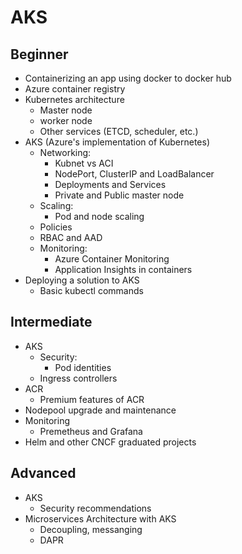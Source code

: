 # AKS

## Beginner

- Containerizing an app using docker to docker hub
- Azure container registry
- Kubernetes architecture
  - Master node
  - worker node
  - Other services (ETCD, scheduler, etc.)
- AKS (Azure's implementation of Kubernetes)
  - Networking: 
    - Kubnet vs ACI
    - NodePort, ClusterIP and LoadBalancer
    - Deployments and Services
    - Private and Public master node
  - Scaling:
    - Pod and node scaling
  - Policies
  - RBAC and AAD
  - Monitoring:
    - Azure Container Monitoring
    - Application Insights in containers
- Deploying a solution to AKS
    - Basic kubectl commands

## Intermediate

- AKS
  - Security: 
    - Pod identities
  - Ingress controllers
- ACR
  - Premium features of ACR
- Nodepool upgrade and maintenance
- Monitoring
  - Premetheus and Grafana
- Helm and other CNCF graduated projects

## Advanced

- AKS
  - Security recommendations
- Microservices Architecture with AKS
  - Decoupling, messanging
  - DAPR
